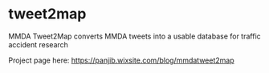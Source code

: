 # tweet2map
MMDA Tweet2Map converts MMDA tweets into a usable database for traffic accident research

Project page here:
https://panjib.wixsite.com/blog/mmdatweet2map
